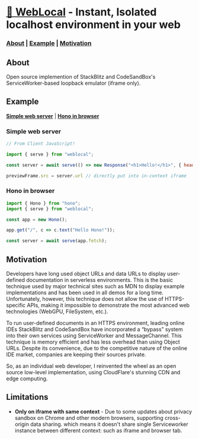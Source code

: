 # [🔌 WebLocal](https://weblocal.dev) - Instant, Isolated localhost environment in your web

### [About](#about) | [Example](#example) | [Motivation](#motivation)

## About

Open source implemention of StackBlitz and CodeSandBox's ServiceWorker-based loopback emulator (iframe only).

## Example

**[Simple web server](#simple-web-server)** | **[Hono in browser](#hono-in-browser)**
### Simple web server
```javascript
// From Client JavaScript!

import { serve } from "weblocal";

const server = await serve(() => new Response("<h1>Hello!</h1>", { headers: { "Content-Type": "text/html" } }));

previewFrame.src = server.url // directly put into in-context iframe
```

### Hono in browser
```javascript
import { Hono } from "hono";
import { serve } from "weblocal";

const app = new Hono();

app.get("/", c => c.text("Hello Hono!"));

const server = await serve(app.fetch);
```

## Motivation
Developers have long used object URLs and data URLs to display user-defined documentation in serverless environments.
This is the basic technique used by major technical sites such as MDN to display example implementations and has been used in all demos for a long time.
Unfortunately, however, this technique does not allow the use of HTTPS-specific APIs, making it impossible to demonstrate the most advanced web technologies (WebGPU, FileSystem, etc.).

To run user-defined documents in an HTTPS environment, leading online IDEs StackBlitz and CodeSandBox have incorporated a “bypass” system into their own services using ServiceWorker and MessageChannel.
This technique is memory efficient and has less overhead than using Object URLs. Despite its convenience, due to the competitive nature of the online IDE market, companies are keeping their sources private.

So, as an individual web developer, I reinvented the wheel as an open source low-level implementation, using CloudFlare's stunning CDN and edge computing.

## Limitations
- **Only on iframe with same context** - Due to some updates about privacy sandbox on Chrome and other modern browsers,  supporting cross-origin data sharing. which means it doesn't share single Serviceworker instance between different context: such as iframe and browser tab.